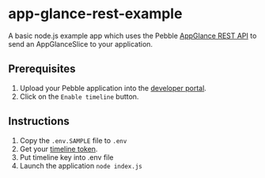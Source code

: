 # app-glance-rest-example

A basic node.js example app which uses the Pebble
[AppGlance REST API](https://developer.pebble.com/guides/user-interfaces/appglance-rest/)
to send an AppGlanceSlice to your application.

## Prerequisites

1. Upload your Pebble application into the
[developer portal](https://dev-portal.getpebble.com/).
2. Click on the `Enable timeline` button.


## Instructions

1. Copy the `.env.SAMPLE` file to `.env`
2. Get your
[timeline token](https://developer.pebble.com/guides/pebble-timeline/timeline-js/#get-a-timeline-token).
3. Put timeline key into .env file
4. Launch the application `node index.js`
